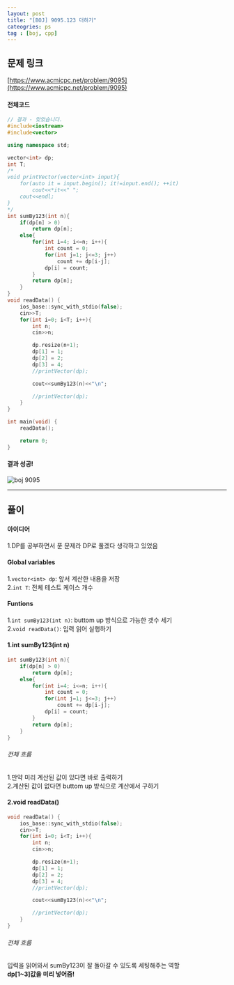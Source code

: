 ```yaml
---
layout: post
title: "[BOJ] 9095.123 더하기"
cateogries: ps
tag : [boj, cpp]
---
```


## 문제 링크<br>
 [https://www.acmicpc.net/problem/9095](https://www.acmicpc.net/problem/9095)<br>

#### 전체코드<br>
```cpp
// 결과 - 맞았습니다.
#include<iostream>
#include<vector>

using namespace std;

vector<int> dp;
int T;
/*
void printVector(vector<int> input){
    for(auto it = input.begin(); it!=input.end(); ++it)
        cout<<*it<<" ";
    cout<<endl;
}
*/
int sumBy123(int n){
    if(dp[n] > 0)
        return dp[n];
    else{
        for(int i=4; i<=n; i++){
            int count = 0;
            for(int j=1; j<=3; j++)
                count += dp[i-j];
            dp[i] = count;
        }
        return dp[n];
    }
}
void readData() {
    ios_base::sync_with_stdio(false);
    cin>>T;
    for(int i=0; i<T; i++){
        int n;
        cin>>n;

        dp.resize(n+1);
        dp[1] = 1;
        dp[2] = 2;
        dp[3] = 4;
        //printVector(dp);

        cout<<sumBy123(n)<<"\n";

        //printVector(dp);
    }
}

int main(void) {
    readData();

    return 0;
}
```

#### 결과 성공!<br>
![boj 9095](https://krispedia.github.io/assets/images/boj_9095.jpg)

---

## 풀이<br>

#### 아이디어 <br>
1.DP를 공부하면서 푼 문제라 DP로 풀겠다 생각하고 있었음<br>

#### Global variables<br>
1.`vector<int> dp`: 앞서 계산한 내용을 저장<br>
2.`int T`: 전체 테스트 케이스 개수<br>

#### Funtions<br>
1.`int sumBy123(int n)`: buttom up 방식으로 가능한 갯수 세기<br>
2.`void readData()`: 입력 읽어 실행하기<br>

#### 1.int sumBy123(int n)<br>
```cpp
int sumBy123(int n){
    if(dp[n] > 0)
        return dp[n];
    else{
        for(int i=4; i<=n; i++){
            int count = 0;
            for(int j=1; j<=3; j++)
                count += dp[i-j];
            dp[i] = count;
        }
        return dp[n];
    }
}
```

###### 전체 흐름<br>
1.만약 미리 계산된 값이 있다면 바로 출력하기<br>
2.계산된 값이 없다면 buttom up 방식으로 계산에서 구하기<br>

#### 2.void readData()<br>
```cpp
void readData() {
    ios_base::sync_with_stdio(false);
    cin>>T;
    for(int i=0; i<T; i++){
        int n;
        cin>>n;

        dp.resize(n+1);
        dp[1] = 1;
        dp[2] = 2;
        dp[3] = 4;
        //printVector(dp);

        cout<<sumBy123(n)<<"\n";

        //printVector(dp);
    }
}
```

###### 전체 흐름<br>
입력을 읽어와서 sumBy123이 잘 돌아갈 수 있도록 세팅해주는 역할<br>
**dp[1~3]값을 미리 넣어줌!**<br>
